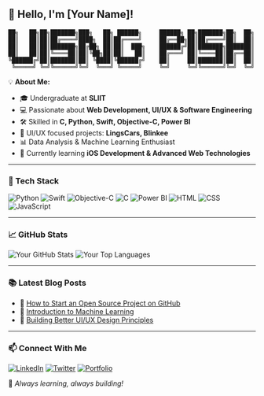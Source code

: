 ## 👋 Hello, I'm [Your Name]!

```
██╗   ██╗██╗███████╗███╗   ██╗ ██████╗     ██████╗ ██╗███████╗██╗  ██╗
██║   ██║██║██╔════╝████╗  ██║██╔════╝     ██╔══██╗██║██╔════╝██║  ██║
██║   ██║██║███████╗██╔██╗ ██║██║  ███╗    ██████╔╝██║███████╗███████║
██║   ██║██║╚════██║██║╚██╗██║██║   ██║    ██╔═══╝ ██║╚════██║██╔══██║
╚██████╔╝██║███████║██║ ╚████║╚██████╔╝    ██║     ██║███████║██║  ██║
 ╚═════╝ ╚═╝╚══════╝╚═╝  ╚═══╝ ╚═════╝     ╚═╝     ╚═╝╚══════╝╚═╝  ╚═╝
```

💡 **About Me:**
- 🎓 Undergraduate at **SLIIT**
- 💻 Passionate about **Web Development, UI/UX & Software Engineering**
- 🛠️ Skilled in **C, Python, Swift, Objective-C, Power BI**
- 🎨 UI/UX focused projects: **LingsCars, Blinkee**
- 📊 Data Analysis & Machine Learning Enthusiast
- 🌱 Currently learning **iOS Development & Advanced Web Technologies**

---

### 🚀 Tech Stack

![Python](https://img.shields.io/badge/Python-3776AB?style=for-the-badge&logo=python&logoColor=white)
![Swift](https://img.shields.io/badge/Swift-FA7343?style=for-the-badge&logo=swift&logoColor=white)
![Objective-C](https://img.shields.io/badge/Objective--C-007AFF?style=for-the-badge&logo=apple&logoColor=white)
![C](https://img.shields.io/badge/C-00599C?style=for-the-badge&logo=c&logoColor=white)
![Power BI](https://img.shields.io/badge/Power%20BI-F2C811?style=for-the-badge&logo=power-bi&logoColor=black)
![HTML](https://img.shields.io/badge/HTML5-E34F26?style=for-the-badge&logo=html5&logoColor=white)
![CSS](https://img.shields.io/badge/CSS3-1572B6?style=for-the-badge&logo=css3&logoColor=white)
![JavaScript](https://img.shields.io/badge/JavaScript-F7DF1E?style=for-the-badge&logo=javascript&logoColor=black)

---

### 📈 GitHub Stats
![Your GitHub Stats](https://github-readme-stats.vercel.app/api?username=your-username&show_icons=true&theme=radical)
![Your Top Languages](https://github-readme-stats.vercel.app/api/top-langs/?username=your-username&layout=compact&theme=radical)

---

### 📚 Latest Blog Posts
- 📝 [How to Start an Open Source Project on GitHub](#)
- 📝 [Introduction to Machine Learning](#)
- 📝 [Building Better UI/UX Design Principles](#)

---

### 📫 Connect With Me
[![LinkedIn](https://img.shields.io/badge/LinkedIn-0077B5?style=for-the-badge&logo=linkedin&logoColor=white)](https://linkedin.com/in/your-profile)
[![Twitter](https://img.shields.io/badge/Twitter-1DA1F2?style=for-the-badge&logo=twitter&logoColor=white)](https://twitter.com/your-handle)
[![Portfolio](https://img.shields.io/badge/Portfolio-FF5722?style=for-the-badge&logo=react&logoColor=white)](https://yourportfolio.com)

🚀 _Always learning, always building!_
